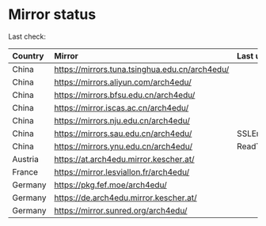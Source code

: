 <script src="./time.js"></script>
# Mirror status
Last check: <script type="text/javascript">localize(1686647828.539233);</script>

|Country|Mirror|Last update|
|:------|:-----|:----------|
|China|https://mirrors.tuna.tsinghua.edu.cn/arch4edu/|<script type="text/javascript">localize(1686637897);</script>|
|China|https://mirrors.aliyun.com/arch4edu/|<script type="text/javascript">localize(1686551739);</script>|
|China|https://mirrors.bfsu.edu.cn/arch4edu/|<script type="text/javascript">localize(1686594663);</script>|
|China|https://mirror.iscas.ac.cn/arch4edu/|<script type="text/javascript">localize(1686594663);</script>|
|China|https://mirrors.nju.edu.cn/arch4edu/|<script type="text/javascript">localize(1686594663);</script>|
|China|https://mirrors.sau.edu.cn/arch4edu/|SSLError|
|China|https://mirrors.ynu.edu.cn/arch4edu/|ReadTimeout|
|Austria|https://at.arch4edu.mirror.kescher.at/|<script type="text/javascript">localize(1686594663);</script>|
|France|https://mirror.lesviallon.fr/arch4edu/|<script type="text/javascript">localize(1686594663);</script>|
|Germany|https://pkg.fef.moe/arch4edu/|<script type="text/javascript">localize(1686594663);</script>|
|Germany|https://de.arch4edu.mirror.kescher.at/|<script type="text/javascript">localize(1686594663);</script>|
|Germany|https://mirror.sunred.org/arch4edu/|<script type="text/javascript">localize(1686594663);</script>|

<script src="./tablefilter/tablefilter.js"></script>
<script src="./table.js"></script>